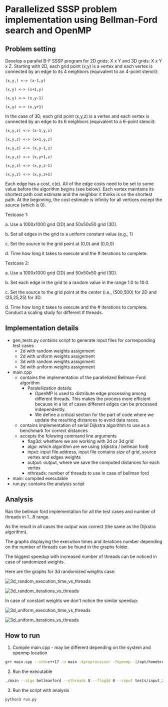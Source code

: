 # Parallelized SSSP problem implementation using Bellman-Ford search and OpenMP

## Problem setting
Develop a parallel B-F SSSP program for 2D grids: X x Y and 3D grids: X x Y x Z.
Starting with 2D, each grid point (x,y) is a vertex and each vertex is connected by an edge to its 4 neighbors (equivalent to an 4-point stencil):

    (x,y,) <-> (x-1,y)
    
    (x,y) <-> (x+1,y)
    
    (x,y) <-> (x,y-1)
    
    (x,y) <-> (x,y+1)

In the case of 3D, each grid point (x,y,z) is a vertex and each vertex is connected by an edge to its 6 neighbors (equivalent to a 6-point stencil):

    (x,y,z) <-> (x-1,y,z)
    
    (x,y,z) <-> (x+1,y,z)
    
    (x,y,z) <-> (x,y-1,z)
    
    (x,y,z) <-> (x,y+1,z)
    
    (x,y,z) <-> (x,y,z-1)
    
    (x,y,z) <-> (x,y,z+1)

Each edge has a cost, c(e).  All of the edge costs need to be set to some value before the algorithm begins (see below).
Each vertex maintains its shortest path cost estimate and the neighbor it thinks is on the shortest path.
At the beginning, the cost estimate is infinity for all vertices except the source (which is 0).

Testcase 1:

  a. Use a 1000x1000 grid (2D) and 50x50x50 grid (3D).

  b. Set all edges in the grid to a uniform constant value (e.g., 1)

  c. Set the source to the grid point at (0,0) and (0,0,0)

  d. Time how long it takes to execute and the # iterations to complete.

Testcase 2:

  a. Use a 1000x1000 grid (2D) and 50x50x50 grid (3D).

  b. Set each edge in the grid to a random value in the range 1.0 to 10.0.

  c. Set the source to the grid point at the center (i.e., (500,500) for 2D and (25,25,25) for 3D.

  d. Time how long it takes to execute and the # iterations to complete.  Conduct a scaling study for different # threads.
  
## Implementation details
- gen_tests.py contains script to generate input files for corresponding test cases
    - 2d with random weights assignment
    - 2d with uniform weights assignment
    - 3d with random weights assignment
    - 3d with uniform weights assignment
- main.cpp
    - contains the implementation of the parallelized Bellman-Ford algorithm
        - Paralellization details:
            - OpenMP is used to distribute edge processing among different threads. This makes the process more efficient because in a lot of cases different edges can be processed independently.
            - We define a critical section for the part of code where we update the resulting distances to avoid data races.
    - contains implementation of serial Dijkstra algorithm to use as a benchmark for correct distances
    - accepts the folowing command line arguments
        - flag3d: whethere we are working with 2d or 3d grid
        - algo: which algorithm are we using (dijkstra / bellman ford)
        - input: input file address, input file contains size of grid, source vertex and edges weights
        - output: output, where we save the computed distances for each vertex
        - nthreads: number of threads to use in case of bellman ford
- main: compiled executable
- run.py: contains the analysis script

## Analysis
Ran the bellman ford implementation for all the test cases and number of threads in 1...8 range.

As the result in all cases the output was correct (the same as the Dijkstra algorithm).

The graphs displaying the execution times and iterations number depending on the number of threads can be found in the graphs folder.

The biggest speedup with increased number of threads can be noticed in case of randomized weights.

Here are the graphs for 3d randomized weights case:

![3d_random_execution_time_vs_threads](https://github.com/user-attachments/assets/032fea69-4446-401b-a14f-245d7f561706)

![3d_random_iterations_vs_threads](https://github.com/user-attachments/assets/71441ce3-e7a1-4d12-b63f-a97ede280843)

In case of constant weights we don't notice the similar speedup:

![3d_uniform_execution_time_vs_threads](https://github.com/user-attachments/assets/ebe35f89-2d7e-49d7-af91-1ce5a7ea6eaa)

![3d_uniform_iterations_vs_threads](https://github.com/user-attachments/assets/8275dca9-fbf0-4717-b806-ca832170dbe0)

## How to run
1. Compile main.cpp - may be different depending on the system and openmp location
```bash
g++ main.cpp --std=c++17 -o main -Xpreprocessor -fopenmp -I/opt/homebrew/opt/libomp/include -L/opt/homebrew/opt/libomp/lib -lomp
```
2. Run the executable
```bash
./main --algo bellmanford --nthreads 8 --flag3d 0 --input tests/input_2d_uniform.txt --output output.txt
```

3. Run the script with analysis
```bash
python3 run.py
```
